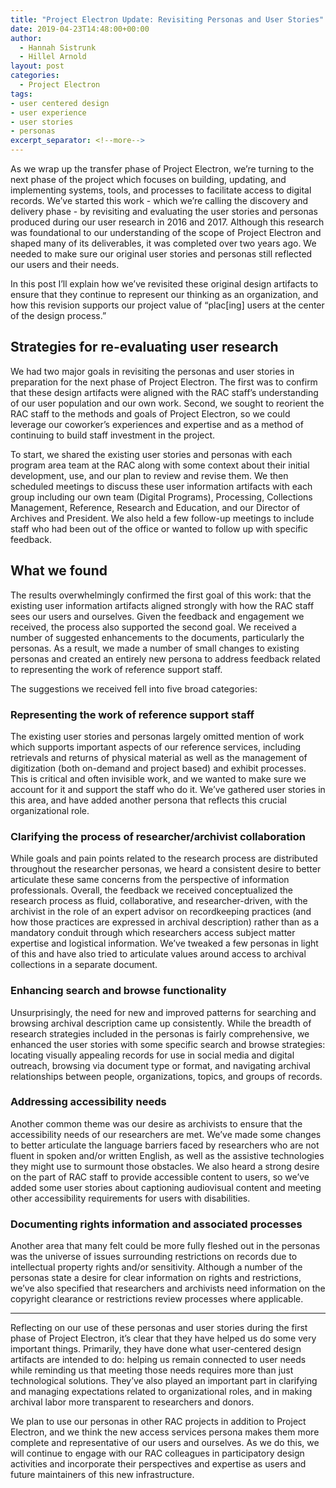 ```yaml
---
title: "Project Electron Update: Revisiting Personas and User Stories"
date: 2019-04-23T14:48:00+00:00
author:
  - Hannah Sistrunk
  - Hillel Arnold
layout: post
categories:
  - Project Electron
tags:
- user centered design
- user experience
- user stories
- personas
excerpt_separator: <!--more-->
---
```


As we wrap up the transfer phase of Project Electron, we’re turning to the next phase of the project which focuses on building, updating, and implementing systems, tools, and processes to facilitate access to digital records. We’ve started this work - which we’re calling the discovery and delivery phase - by revisiting and evaluating the user stories and personas produced during our user research in 2016 and 2017. Although this research was foundational to our understanding of the scope of Project Electron and shaped many of its deliverables, it was completed over two years ago. We needed to make sure our original user stories and personas still reflected our users and their needs.

In this post I’ll explain how we’ve revisited these original design artifacts to ensure that they continue to represent our thinking as an organization, and how this revision supports our project value of “plac[ing] users at the center of the design process.”

 <!--more-->

## Strategies for re-evaluating user research

We had two major goals in revisiting the personas and user stories in preparation for the next phase of Project Electron. The first was to confirm that these design artifacts were aligned with the RAC staff’s understanding of our user population and our own work. Second, we sought to reorient the RAC staff to the methods and goals of Project Electron, so we could leverage our coworker’s experiences and expertise and as a method of continuing to build staff investment in the project.

To start, we shared the existing user stories and personas with each program area team at the RAC along with some context about their initial development, use, and our plan to review and revise them. We then scheduled meetings to discuss these user information artifacts with each group including our own team (Digital Programs), Processing, Collections Management, Reference, Research and Education, and our Director of Archives and President. We also held a few follow-up meetings to include staff who had been out of the office or wanted to follow up with specific feedback.

## What we found

The results overwhelmingly confirmed the first goal of this work: that the existing user information artifacts aligned strongly with how the RAC staff sees our users and ourselves. Given the feedback and engagement we received, the process also supported the second goal. We received a number of suggested enhancements to the documents, particularly the personas. As a result, we made a number of small changes to existing personas and created an entirely new persona to address feedback related to representing the work of reference support staff.

The suggestions we received fell into five broad categories:

### Representing the work of reference support staff

The existing user stories and personas largely omitted mention of work which supports important aspects of our reference services, including retrievals and returns of physical material as well as the management of digitization (both on-demand and project based) and exhibit processes. This is critical and often invisible work, and we wanted to make sure we account for it and support the staff who do it. We’ve gathered user stories in this area, and have added another persona that reflects this crucial organizational role.

### Clarifying the process of researcher/archivist collaboration

While goals and pain points related to the research process are distributed throughout the researcher personas, we heard a consistent desire to better articulate these same concerns from the perspective of information professionals. Overall, the feedback we received conceptualized the research process as fluid, collaborative, and researcher-driven, with the archivist in the role of an expert advisor on recordkeeping practices (and how those practices are expressed in archival description) rather than as a mandatory conduit through which researchers access subject matter expertise and logistical information. We’ve tweaked a few personas in light of this and have also tried to articulate values around access to archival collections in a separate document.

### Enhancing search and browse functionality

Unsurprisingly, the need for new and improved patterns for searching and browsing archival description came up consistently. While the breadth of research strategies included in the personas is fairly comprehensive, we enhanced the user stories with some specific search and browse strategies: locating visually appealing records for use in social media and digital outreach, browsing via document type or format, and navigating archival relationships between people, organizations, topics, and groups of records.

### Addressing accessibility needs

Another common theme was our desire as archivists to ensure that the accessibility needs of our researchers are met. We’ve made some changes to better articulate the language barriers faced by researchers who are not fluent in spoken and/or written English, as well as the assistive technologies they might use to surmount those obstacles. We also heard a strong desire on the part of RAC staff to provide accessible content to users, so we’ve added some user stories about captioning audiovisual content and meeting other accessibility requirements for users with disabilities.

### Documenting rights information and associated processes

Another area that many felt could be more fully fleshed out in the personas was the universe of issues surrounding restrictions on records due to intellectual property rights and/or sensitivity. Although a number of the personas state a desire for clear information on rights and restrictions, we’ve also specified that researchers and archivists need information on the copyright clearance or restrictions review processes where applicable.

---

Reflecting on our use of these personas and user stories during the first phase of Project Electron, it’s clear that they have helped us do some very important things. Primarily, they have done what user-centered design artifacts are intended to do: helping us remain connected to user needs while reminding us that meeting those needs requires more than just technological solutions. They’ve also played an important part in clarifying and managing expectations related to organizational roles, and in making archival labor more transparent to researchers and donors.

We plan to use our personas in other RAC projects in addition to Project Electron, and we think the new access services persona makes them more complete and representative of our users and ourselves. As we do this, we will continue to engage with our RAC colleagues in participatory design activities and incorporate their perspectives and expertise as users and future maintainers of this new infrastructure.

